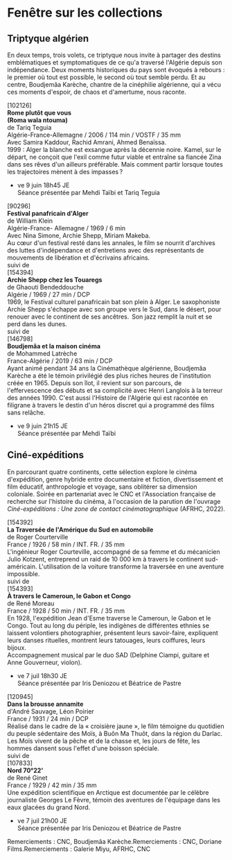 # Fenêtre sur les collections

## Triptyque algérien

En deux temps, trois volets, ce triptyque nous invite à partager des destins emblématiques et symptomatiques de ce qu'a traversé l'Algérie depuis son indépendance. Deux moments historiques du pays sont évoqués à rebours : le premier où tout est possible, le second où tout semble perdu. Et au centre, Boudjemâa Karèche, chantre de la cinéphilie algérienne, qui a vécu ces moments d'espoir, de chaos et d'amertume, nous raconte.

[102126]  
**Rome plutôt que vous**  
**(Roma wala ntouma)**  
de Tariq Teguia  
Algérie-France-Allemagne / 2006 / 114 min / VOSTF / 35 mm  
Avec Samira Kaddour, Rachid Amrani, Ahmed Benaïssa.  
1999 : Alger la blanche est exsangue après la décennie noire. Kamel, sur le départ, ne conçoit que l'exil comme futur viable et entraîne sa fiancée Zina dans ses rêves d'un ailleurs préférable. Mais comment partir lorsque toutes les trajectoires mènent à des impasses ?

- ve 9 juin 18h45 JE  
Séance présentée par Mehdi Taïbi et Tariq Teguia

[90296]  
**Festival panafricain d'Alger**  
de William Klein  
Algérie-France- Allemagne / 1969 / 6 min  
Avec Nina Simone, Archie Shepp, Miriam Makeba.  
Au cœur d'un festival resté dans les annales, le film se nourrit d'archives des luttes d'indépendance et d'entretiens avec des représentants de mouvements de libération et d'écrivains africains.  
suivi de  
[154394]  
**Archie Shepp chez les Touaregs**  
de Ghaouti Bendeddouche  
Algérie / 1969 / 27 min / DCP  
1969, le Festival culturel panafricain bat son plein à Alger. Le saxophoniste Archie Shepp s'échappe avec son groupe vers le Sud, dans le désert, pour renouer avec le continent de ses ancêtres.  Son jazz remplit la nuit et se perd dans les dunes.  
suivi de  
[146798]  
**Boudjemâa et la maison cinéma**  
de Mohammed Latrèche  
France-Algérie / 2019 / 63 min / DCP  
Ayant animé pendant 34 ans la Cinémathèque algérienne, Boudjemâa Karèche a été le témoin privilégié des plus riches heures de l'institution créée en 1965. Depuis son îlot, il revient sur son parcours, de l'effervescence des débuts et sa complicité avec Henri Langlois à la terreur des années 1990. C'est aussi l'Histoire de l'Algérie qui est racontée en filigrane à travers le destin d'un héros discret qui a programmé des films sans relâche.

- ve 9 juin 21h15 JE  
Séance présentée par Mehdi Taïbi

## Ciné-expéditions

En parcourant quatre continents, cette sélection explore le cinéma d'expédition, genre hybride entre documentaire et fiction, divertissement et film éducatif, anthropologie et voyage, sans oblitérer sa dimension coloniale. Soirée en partenariat avec le CNC et l'Association française de recherche sur l'histoire du cinéma, à l'occasion de la parution de l'ouvrage _Ciné-expéditions : Une zone de contact cinématographique_ (AFRHC, 2022).

[154392]  
**La Traversée de l'Amérique du Sud en automobile**  
de Roger Courterville  
France / 1926 / 58 min / INT. FR. / 35 mm  
L'ingénieur Roger Courteville, accompagné de sa femme et du mécanicien Julio Kotzent, entreprend un raid de 10 000 km à travers le continent sud-américain. L'utilisation de la voiture transforme la traversée en une aventure impossible.  
suivi de  
[154393]  
**À travers le Cameroun, le Gabon et Congo**  
de René Moreau  
France / 1928 / 50 min / INT. FR. / 35 mm  
En 1928, l'expédition Jean d'Esme traverse le Cameroun, le Gabon et le Congo. Tout au long du périple, les indigènes de différentes ethnies se laissent volontiers photographier, présentent leurs savoir-faire, expliquent leurs danses rituelles, montrent leurs tatouages, leurs coiffures, leurs bijoux.  
Accompagnement musical par le duo SAD (Delphine Ciampi, guitare et Anne Gouverneur, violon).

- ve 7 juil 18h30 JE  
Séance présentée par Iris Deniozou et Béatrice de Pastre

[120945]  
**Dans la brousse annamite**  
d'André Sauvage, Léon Poirier  
France / 1931 / 24 min / DCP  
Réalisé dans le cadre de la « croisière jaune », le film témoigne du quotidien du peuple sédentaire des Moïs, à Buôn Ma Thuôt, dans la région du Darlac. Les Moïs vivent de la pêche et de la chasse et, les jours de fête, les hommes dansent sous l'effet d'une boisson spéciale.  
suivi de  
[107833]  
**Nord 70°22'**  
de René Ginet  
France / 1929 / 42 min / 35 mm  
Une expédition scientifique en Arctique est documentée par le célèbre journaliste Georges Le Fèvre, témoin des aventures de l'équipage dans les eaux glacées du grand Nord.

- ve 7 juil 21h00 JE  
Séance présentée par Iris Deniozou et Béatrice de Pastre

Remerciements : CNC, Boudjemâa Karèche.Remerciements : CNC, Doriane Films.Remerciements : Galerie Miyu, AFRHC, CNC